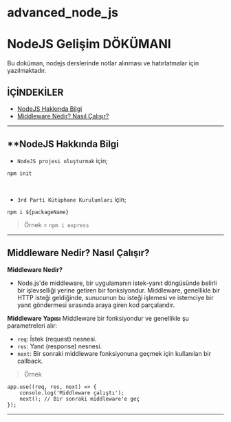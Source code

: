 # advanced_node_js
# **NodeJS Gelişim DÖKÜMANI**

Bu doküman, nodejs derslerinde notlar alınması ve hatırlatmalar için yazılmaktadır.
<br/>

## **İÇİNDEKİLER**
- [NodeJS Hakkında Bilgi](#nodejs-hakkında-bilgi)
- [Middleware Nedir? Nasıl Çalışır?](#middleware-nedir-nasıl-çalışır)
---

## **NodeJS Hakkında Bilgi

- `NodeJS projesi oluşturmak` için;
```
npm init
```
<br/>

- `3rd Parti Kütüphane Kurulumları` için;
```
npm i ${packageName}
```
> Örnek = `npm i express`
---

## **Middleware Nedir? Nasıl Çalışır?**
**Middleware Nedir?**
- Node.js'de middleware, bir uygulamanın istek-yanıt döngüsünde belirli bir işlevselliği yerine getiren bir fonksiyondur. Middleware, genellikle bir HTTP isteği geldiğinde, sunucunun bu isteği işlemesi ve istemciye bir yanıt göndermesi sırasında araya giren kod parçalarıdır.

**Middleware Yapısı**
Middleware bir fonksiyondur ve genellikle şu parametreleri alır:
- `req`: İstek (request) nesnesi.
- `res`: Yanıt (response) nesnesi.
- `next`: Bir sonraki middleware fonksiyonuna geçmek için kullanılan bir callback.

> Örnek
```
app.use((req, res, next) => {
    console.log('Middleware çalıştı');
    next(); // Bir sonraki middleware'e geç
});
```


---
